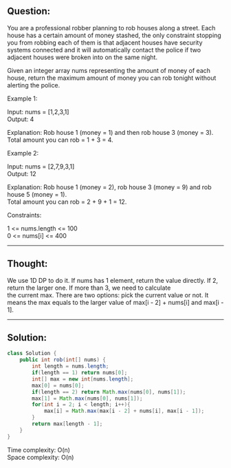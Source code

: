 ## Question:

You are a professional robber planning to rob houses along a street. Each house has a certain amount of money stashed, the only constraint stopping you from robbing each of them is that adjacent houses have security systems connected and it will automatically contact the police if two adjacent houses were broken into on the same night.  

Given an integer array nums representing the amount of money of each house, return the maximum amount of money you can rob tonight without alerting the police.  

Example 1:  

Input: nums = [1,2,3,1]  
Output: 4  

Explanation: Rob house 1 (money = 1) and then rob house 3 (money = 3).  
Total amount you can rob = 1 + 3 = 4.  

Example 2:  

Input: nums = [2,7,9,3,1]  
Output: 12  

Explanation: Rob house 1 (money = 2), rob house 3 (money = 9) and rob house 5 (money = 1).  
Total amount you can rob = 2 + 9 + 1 = 12.  

Constraints:  

1 <= nums.length <= 100  
0 <= nums[i] <= 400  

---
## Thought:
We use 1D DP to do it. If nums has 1 element, return the value directly. If 2, return the larger one. If more than 3, we need to calculate  
the current max. There are two options: pick the current value or not. It means the max equals to the larger value of max[i - 2] + nums[i] and max[i - 1].

---
## Solution:
```Java
class Solution {
    public int rob(int[] nums) {
        int length = nums.length;
        if(length == 1) return nums[0];
        int[] max = new int[nums.length];
        max[0] = nums[0];
        if(length == 2) return Math.max(nums[0], nums[1]);
        max[1] = Math.max(nums[0], nums[1]);
        for(int i = 2; i < length; i++){
            max[i] = Math.max(max[i - 2] + nums[i], max[i - 1]);
        }
        return max[length - 1];
    }
}
```
Time complexity: O(n)  
Space complexity: O(n)
